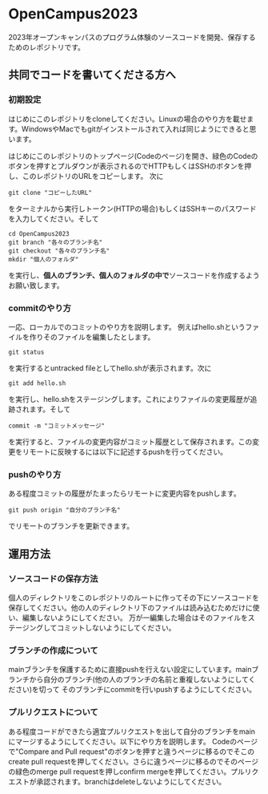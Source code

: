 # OpenCampus2023
2023年オープンキャンパスのプログラム体験のソースコードを開発、保存するためのレポジトリです。

## 共同でコードを書いてくださる方へ
### 初期設定
はじめにこのレポジトリをcloneしてください。Linuxの場合のやり方を載せます。WindowsやMacでもgitがインストールされて入れば同じようにできると思います。

はじめにこのレポジトリのトップページ(Codeのページ)を開き、緑色のCodeのボタンを押すとプルダウンが表示されるのでHTTPもしくはSSHのボタンを押し、このレポジトリのURLをコピーします。
次に
```
git clone "コピーしたURL" 
```
をターミナルから実行しトークン(HTTPの場合)もしくはSSHキーのパスワードを入力してください。そして
```
cd OpenCampus2023
git branch "各々のブランチ名"
git checkout "各々のブランチ名"
mkdir "個人のフォルダ"
```
を実行し、**個人のブランチ、個人のフォルダの中で**ソースコードを作成するようお願い致します。
### commitのやり方
一応、ローカルでのコミットのやり方を説明します。
例えばhello.shというファイルを作りそのファイルを編集したとします。
```
git status
```
を実行するとuntracked fileとしてhello.shが表示されます。次に
```
git add hello.sh
```
を実行し、hello.shをステージングします。これによりファイルの変更履歴が追跡されます。そして
```
commit -m "コミットメッセージ"
```
を実行すると、ファイルの変更内容がコミット履歴として保存されます。この変更をリモートに反映するには以下に記述するpushを行ってください。

### pushのやり方
ある程度コミットの履歴がたまったらリモートに変更内容をpushします。
```
git push origin "自分のブランチ名"
```
でリモートのブランチを更新できます。

## 運用方法

### ソースコードの保存方法
個人のディレクトリをこのレポジトリのルートに作ってその下にソースコードを保存してください。他の人のディレクトリ下のファイルは読み込むためだけに使い、編集しないようにしてください。
万が一編集した場合はそのファイルをステージングしてコミットしないようにしてください。

### ブランチの作成について
mainブランチを保護するために直接pushを行えない設定にしています。mainブランチから自分のブランチ(他の人のブランチの名前と重複しないようにしてください)を切って
そのブランチにcommitを行いpushするようにしてください。

### プルリクエストについて
ある程度コードができたら適宜プルリクエストを出して自分のブランチをmainにマージするようにしてください。以下にやり方を説明します。
Codeのページで"Compare and Pull request"のボタンを押すと違うページに移るのでそこのcreate pull requestを押してください。さらに違うページに移るのでそのページの緑色のmerge pull requestを押しconfirm mergeを押してください。プルリクエストが承認されます。branchはdeleteしないようにしてください。
